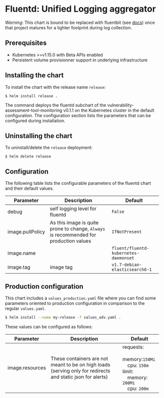 # Fluentd: Unified Logging aggregator

*Warning*: This chart is bound to be replaced with fluentbit (see [docs](https://fluentbit.io/)) once that project matures for a lighter footprint during log collection.

## Prerequisites
-   Kubernetes >=v1.15.0 with Beta APIs enabled
-   Persistent volume provisionner support in underlying infrastructure

## Installing the chart
To install the chart with the release name `release`:
```console
$ helm install release .
```

The command deploys the fluentd subchart of the vulnerability-assessment-tool-monitoring v0.1.1 on the Kubernetes cluster in the default configuration. The configuration section lists
the parameters that can be configured during installation.

## Uninstalling the chart
To uninstall/delete the `release` deployment:
```console
$ helm delete release
```

## Configuration
The following table lists the configurable parameters of the fluentd chart and their default values.

| Parameter  |	Description  |	Default |
|----------|-------------|--------|
| debug | self logging level for fluentd | `False` |
| image.pullPolicy | As this image is quite prone to change, `Always` is recommended for production values | `IfNotPresent` |
| image.name |  | `fluent/fluentd-kubernetes-daemonset` |
| image.tag | image tag | `v1.7-debian-elasticsearch6-1` |

## Production configuration
This chart includes a `values_production.yaml` file where you can find some parameters oriented to production configuration in comparison to the regular `values.yaml`.
```sh
$ helm install --name my-release -f values_adv.yaml .
```

These values can be configured as follows:

| Parameter  |	Description  |	Default |
|----------|-------------|--------|
| image.resources | These containers are not meant to be on high loads (serving only for redirects and static json for alerts) | requests:<br>&emsp;memory:`150Mi`<br>&emsp;cpu: `150m`<br>limit:<br>&emsp;memory: `200Mi`<br>&emsp;cpu: `200m` |
